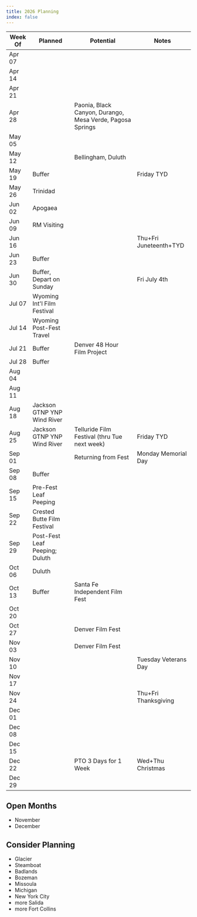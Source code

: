 ```yaml
---
title: 2026 Planning
index: false
---
```


| Week Of  | Planned                          | Potential                             | Notes                                |
|----------|----------------------------------|----------------------------------------|--------------------------------------|
| Apr 07   |                                  |                                        |                                      |
| Apr 14   |                                  |                                        |                                      |
| Apr 21   |                                  |                                        |                                      |
| Apr 28   |                                  | Paonia, Black Canyon, Durango, Mesa Verde, Pagosa Springs |                   |
| May 05   |                                  |                                        |                                      |
| May 12   |                                  | Bellingham, Duluth                     |                                      |
| May 19   | Buffer                           |                                        | Friday TYD                           |
| May 26   | Trinidad                         |                                        |                                      |
| Jun 02   | Apogaea                          |                                        |                                      |
| Jun 09   | RM Visiting                      |                                        |                                      |
| Jun 16   |                                  |                                        | Thu+Fri Juneteenth+TYD               |
| Jun 23   | Buffer                           |                                        |                                      |
| Jun 30   | Buffer, Depart on Sunday         |                                        | Fri July 4th                         |
| Jul 07   | Wyoming Int'l Film Festival      |                                        |                                      |
| Jul 14   | Wyoming Post-Fest Travel         |                                        |                                      |
| Jul 21   | Buffer                           | Denver 48 Hour Film Project            |                                      |
| Jul 28   | Buffer                           |                                        |                                      |
| Aug 04   |                                  |                                        |                                      |
| Aug 11   |                                  |                                        |                                      |
| Aug 18   | Jackson GTNP YNP Wind River      |                                        |                                      |
| Aug 25   | Jackson GTNP YNP Wind River      | Telluride Film Festival (thru Tue next week) | Friday TYD                     |
| Sep 01   |                                  | Returning from Fest                    | Monday Memorial Day                  |
| Sep 08   | Buffer                           |                                        |                                      |
| Sep 15   | Pre-Fest Leaf Peeping            |                                        |                                      |
| Sep 22   | Crested Butte Film Festival      |                                        |                                      |
| Sep 29   | Post-Fest Leaf Peeping; Duluth   |                                        |                                      |
| Oct 06   | Duluth                           |                                        |                                      |
| Oct 13   | Buffer                           | Santa Fe Independent Film Fest         |                                      |
| Oct 20   |                                  |                                        |                                      |
| Oct 27   |                                  | Denver Film Fest                       |                                      |
| Nov 03   |                                  | Denver Film Fest                       |                                      |
| Nov 10   |                                  |                                        | Tuesday Veterans Day                 |
| Nov 17   |                                  |                                        |                                      |
| Nov 24   |                                  |                                        | Thu+Fri Thanksgiving                 |
| Dec 01   |                                  |                                        |                                      |
| Dec 08   |                                  |                                        |                                      |
| Dec 15   |                                  |                                        |                                      |
| Dec 22   |                                  | PTO 3 Days for 1 Week                  | Wed+Thu Christmas                    |
| Dec 29   |                                  |                                        |                                      |

## Open Months

* November
* December

## Consider Planning

* Glacier
* Steamboat
* Badlands
* Bozeman
* Missoula
* Michigan
* New York City
* more Salida
* more Fort Collins